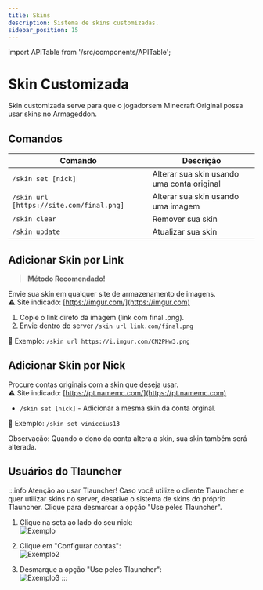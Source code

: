 ```yaml
---
title: Skins
description: Sistema de skins customizadas.
sidebar_position: 15
---
```


import APITable from '/src/components/APITable';

# Skin Customizada

Skin customizada serve para que o jogadorsem Minecraft Original possa usar skins no Armageddon.

## Comandos

<APITable>

| Comando | Descrição |
| ------- | --------- |
| `/skin set [nick]` | Alterar sua skin usando uma conta original |
| `/skin url [https://site.com/final.png]` | Alterar sua skin usando uma imagem |
| `/skin clear` | Remover sua skin |
| `/skin update` | Atualizar sua skin | 

</APITable>

## Adicionar Skin por Link

> **Método Recomendado!**

Envie sua skin em qualquer site de armazenamento de imagens.  
⚠️ Site indicado: [https://imgur.com/](https://imgur.com)

1. Copie o link direto da imagem (link com final .png).
2. Envie dentro do server `/skin url link.com/final.png`  

🎯 Exemplo: `/skin url https://i.imgur.com/CN2PHw3.png`

## Adicionar Skin por Nick

Procure contas originais com a skin que deseja usar.  
⚠️ Site indicado: [https://pt.namemc.com/](https://pt.namemc.com)

* `/skin set [nick]` - Adicionar a mesma skin da conta orginal.  

🎯 Exemplo: `/skin set viniccius13`

Observação: Quando o dono da conta altera a skin, sua skin também será alterada.

## Usuários do Tlauncher

:::info Atenção ao usar Tlauncher!
Caso você utilize o cliente Tlauncher e quer utilizar skins no server, desative o sistema de skins do próprio Tlauncher. Clique para desmarcar a opção "Use peles Tlauncher".

1. Clique na seta ao lado do seu nick:  
![Exemplo](https://i.imgur.com/0He5T4O.png)

2. Clique em "Configurar contas":  
![Exemplo2](https://i.imgur.com/JYp3RCI.png)

3. Desmarque a opção "Use peles Tlauncher":  
![Exemplo3](https://cdn.discordapp.com/attachments/730263790377107477/739543620226515016/unknown.png)
:::